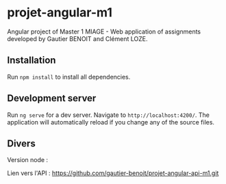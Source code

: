 # projet-angular-m1

Angular project of Master 1 MIAGE - Web application of assignments developed by Gautier BENOIT and Clément LOZE.

## Installation

Run `npm install` to install all dependencies.

## Development server

Run `ng serve` for a dev server. Navigate to `http://localhost:4200/`. The application will automatically reload if you change any of the source files.

## Divers

Version node : 

Lien vers l'API : https://github.com/gautier-benoit/projet-angular-api-m1.git